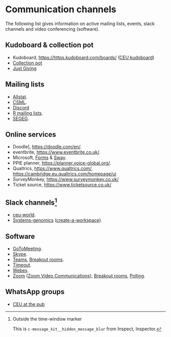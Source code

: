# Communication channels

The following list gives information on active mailing lists, events, slack channels and video conferencing (software).

## Kudoboard & collection pot

* Kudoboard, <https://https.kudoboard.com/boards/> ([CEU kudoboard](https://ceu2.kudoboard.com/))
* [Collection pot](https://www.collectionpot.com/)
* [Just Giving](https://www.justgiving.com/)

## Mailing lists

* [Allstat](https://www.jiscmail.ac.uk/cgi-bin/webadmin?A0=ALLSTAT).
* [CSML](http://www.mailinglists.ucl.ac.uk/mailman/listinfo/csml).
* [Discord](https://packt.link/MLwPyTorch)
* [R mailing lists](https://www.r-project.org/mail.html).
* [SEGEG](https://mailman.kcl.ac.uk/mailman/listinfo/segeg).

## Online services

* Doodle], <https://doodle.com/en/>.
* eventbrite, <https://www.eventbrite.co.uk/>.
* Microsoft, [Forms](https://www.microsoft.com/en-us/microsoft-365/online-surveys-polls-quizzes) & [Sway](https://sway.office.com/).
* PPIE planner, <https://planner.voice-global.org/>.
* Qualtrics, <https://www.qualtrics.com/>, <https://cambridge.eu.qualtrics.com/homepage/ui>
* SurveyMonkey, <https://www.surveymonkey.co.uk/>
* Ticket source, <https://www.ticketsource.co.uk/>

## Slack channels[^blur]

* [ceu-world](https://ceu-world.slack.com/).
* [Systems-genomics](https://systems-genomics.slack.com/) ([create-a-workspace](https://slack.com/intl/en-in/help/articles/206845317-Create-a-Slack-workspace)).

## Software

* [GoToMeeting](https://www.gotomeeting.com).
* [Skype](https://www.skype.com/en/).
* [Teams](https://products.office.com/en-gb/microsoft-teams/download-app), [Breakout rooms](https://myteamsday.com/2020/04/17/breakoutrooms-in-teams/).
* [Timeout](https://timeout.srcf.net).
* [Webex](https://cart.webex.com/sign-up).
* [Zoom](https://zoom.us/) ([Zoom Video Communications](https://en.wikipedia.org/wiki/Zoom_Video_Communications)), [Breakout rooms](https://support.zoom.us/hc/en-us/articles/206476093-Enabling-breakout-rooms), [Polling](https://blog.zoom.us/wordpress/2016/09/20/3-ways-to-use-polls-in-meetings/).

## WhatsApp groups

* [CEU at the pub](https://chat.whatsapp.com/E8vDwCmn4inKuAG4MpRU5D)

[^blur]: Outside the time-window marker

    This is `c-message_kit__hidden_message_blur` from Inspect, Inspector.

